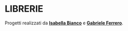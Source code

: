# LIBRERIE

Progetti realizzati da [**Isabella Bianco**](https://github.com/IsabellaBianco) e [**Gabriele Ferrero**](https://github.com/GabrieleFerrero).
